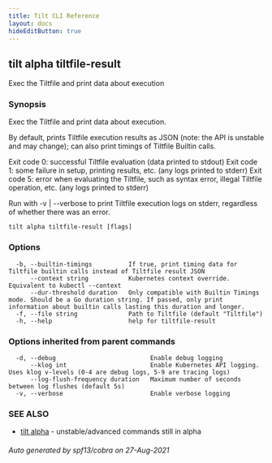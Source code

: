 ```yaml
---
title: Tilt CLI Reference
layout: docs
hideEditButton: true
---
```

## tilt alpha tiltfile-result

Exec the Tiltfile and print data about execution

### Synopsis

Exec the Tiltfile and print data about execution.

By default, prints Tiltfile execution results as JSON (note: the API is unstable and may change); can also print timings of Tiltfile Builtin calls.

Exit code 0: successful Tiltfile evaluation (data printed to stdout)
Exit code 1: some failure in setup, printing results, etc. (any logs printed to stderr)
Exit code 5: error when evaluating the Tiltfile, such as syntax error, illegal Tiltfile operation, etc. (any logs printed to stderr)

Run with -v | --verbose to print Tiltfile execution logs on stderr, regardless of whether there was an error.

```
tilt alpha tiltfile-result [flags]
```

### Options

```
  -b, --builtin-timings          If true, print timing data for Tiltfile builtin calls instead of Tiltfile result JSON
      --context string           Kubernetes context override. Equivalent to kubectl --context
      --dur-threshold duration   Only compatible with Builtin Timings mode. Should be a Go duration string. If passed, only print information about builtin calls lasting this duration and longer.
  -f, --file string              Path to Tiltfile (default "Tiltfile")
  -h, --help                     help for tiltfile-result
```

### Options inherited from parent commands

```
  -d, --debug                          Enable debug logging
      --klog int                       Enable Kubernetes API logging. Uses klog v-levels (0-4 are debug logs, 5-9 are tracing logs)
      --log-flush-frequency duration   Maximum number of seconds between log flushes (default 5s)
  -v, --verbose                        Enable verbose logging
```

### SEE ALSO

* [tilt alpha](tilt_alpha.html)	 - unstable/advanced commands still in alpha

###### Auto generated by spf13/cobra on 27-Aug-2021
